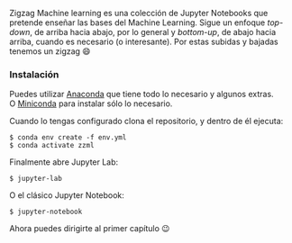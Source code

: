 Zigzag Machine learning es una colección de Jupyter Notebooks que pretende enseñar las bases del Machine Learning.
Sigue un enfoque *top-down*, de arriba hacia abajo, por lo general y *bottom-up*, de abajo hacia arriba, cuando es necesario (o interesante). Por estas subidas y bajadas tenemos un zigzag 😄

### Instalación
Puedes utilizar [Anaconda](https://www.anaconda.com/distribution/) que tiene todo lo necesario y algunos extras.  
O [Miniconda](https://docs.conda.io/en/latest/miniconda.html) para instalar sólo lo necesario.

Cuando lo tengas configurado clona el repositorio, y dentro de él ejecuta:

    $ conda env create -f env.yml
    $ conda activate zzml
    
Finalmente abre Jupyter Lab:

    $ jupyter-lab

O el clásico Jupyter Notebook:

    $ jupyter-notebook
    
Ahora puedes dirigirte al primer capítulo 😉
